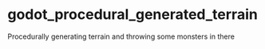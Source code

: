 # godot_procedural_generated_terrain
Procedurally generating terrain and throwing some monsters in there
